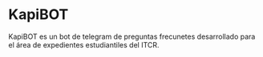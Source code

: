 # KapiBOT
KapiBOT es un bot de telegram de preguntas frecunetes desarrollado para el área de expedientes estudiantiles del ITCR.
